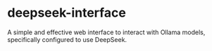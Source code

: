 # deepseek-interface
A simple and effective web interface to interact with Ollama models, specifically configured to use DeepSeek.
